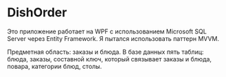 # DishOrder

Это приложение работает на WPF с использованием Microsoft SQL Server через Entity Framework. Я пытался использовать паттерн MVVM. 

Предметная область: заказы и блюда. В базе данных пять таблиц: блюда, заказы, составной ключ, который связывает заказы и блюда, повара, категории блюд, столы.   
